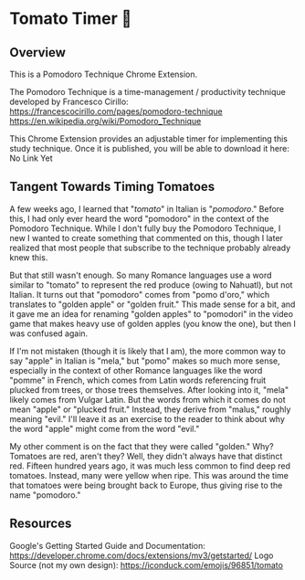 # Tomato Timer 🍅

## Overview

This is a Pomodoro Technique Chrome Extension.

The Pomodoro Technique is a time-management / productivity technique developed by Francesco Cirillo:
https://francescocirillo.com/pages/pomodoro-technique
https://en.wikipedia.org/wiki/Pomodoro_Technique

This Chrome Extension provides an adjustable timer for implementing this study technique. Once it is published, you will be able to download it here: No Link Yet

## Tangent Towards Timing Tomatoes

A few weeks ago, I learned that "*tomato*" in Italian is "*pomodoro*." Before this, I had only ever heard the word "pomodoro" in the context of the Pomodoro Technique. While I don't fully buy the Pomodoro Technique, I new I wanted to create something that commented on this, though I later realized that most people that subscribe to the technique probably already knew this.

But that still wasn't enough. So many Romance languages use a word similar to "tomato" to represent the red produce (owing to Nahuatl), but not Italian. It turns out that "pomodoro" comes from "pomo d'oro," which translates to "golden apple" or "golden fruit." This made sense for a bit, and it gave me an idea for renaming "golden apples" to "pomodori" in the video game that makes heavy use of golden apples (you know the one), but then I was confused again. 

If I'm not mistaken (though it is likely that I am), the more common way to say "apple" in Italian is "mela," but "pomo" makes so much more sense, especially in the context of other Romance languages like the word "pomme" in French, which comes from Latin words referencing fruit plucked from trees, or those trees themselves. After looking into it, "mela" likely comes from Vulgar Latin. But the words from which it comes do not mean "apple" or "plucked fruit." Instead, they derive from "malus," roughly meaning "evil." I'll leave it as an exercise to the reader to think about why the word "apple" might come from the word "evil."

My other comment is on the fact that they were called "golden." Why? Tomatoes are red, aren't they? Well, they didn't always have that distinct red. Fifteen hundred years ago, it was much less common to find deep red tomatoes. Instead, many were yellow when ripe. This was around the time that tomatoes were being brought back to Europe, thus giving rise to the name "pomodoro."

## Resources

Google's Getting Started Guide and Documentation: https://developer.chrome.com/docs/extensions/mv3/getstarted/
Logo Source (not my own design): https://iconduck.com/emojis/96851/tomato